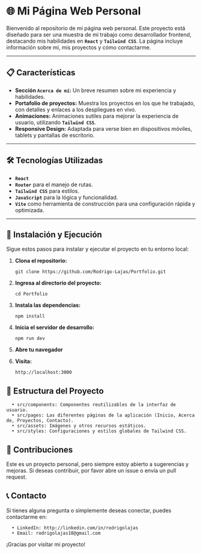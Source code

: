 # 🌐 Mi Página Web Personal

Bienvenido al repositorio de mi página web personal. Este proyecto está diseñado para ser una muestra de mi trabajo como desarrollador frontend, destacando mis habilidades en **`React`** y **`Tailwind CSS`**. La página incluye información sobre mí, mis proyectos y cómo contactarme.

---

## 📋 Características

- **Sección `Acerca de mí`:** Un breve resumen sobre mi experiencia y habilidades.
- **Portafolio de proyectos:** Muestra los proyectos en los que he trabajado, con detalles y enlaces a los despliegues en vivo.
- **Animaciones:** Animaciones sutiles para mejorar la experiencia de usuario, utilizando **`Tailwind CSS`**.
- **Responsive Design:** Adaptada para verse bien en dispositivos móviles, tablets y pantallas de escritorio.

---

## 🛠️ Tecnologías Utilizadas

- **`React`**
- **`Router`** para el manejo de rutas.
- **`Tailwind CSS`** para estilos.
- **`JavaScript`** para la lógica y funcionalidad.
- **`Vite`** como herramienta de construcción para una configuración rápida y optimizada.

---

## 🚀 Instalación y Ejecución

Sigue estos pasos para instalar y ejecutar el proyecto en tu entorno local:

1. **Clona el repositorio:**
   ```
   git clone https://github.com/Rodrigo-Lajas/Portfolio.git
   ```

2. **Ingresa al directorio del proyecto:**
   
   ```
   cd Portfolio
   ```
3. **Instala las dependencias:**

   ```
   npm install
   ```

4. **Inicia el servidor de desarrollo:**

   ```
   npm run dev
   ```

5. **Abre tu navegador**

6. **Visita:**	
   ```
   http://localhost:3000
   ```


## 📂 Estructura del Proyecto

      •	src/components: Componentes reutilizables de la interfaz de usuario.
      •	src/pages: Las diferentes páginas de la aplicación (Inicio, Acerca de, Proyectos, Contacto).
      •	src/assets: Imágenes y otros recursos estáticos.
      •	src/styles: Configuraciones y estilos globales de Tailwind CSS.

## 📝 Contribuciones

Este es un proyecto personal, pero siempre estoy abierto a sugerencias y mejoras. Si deseas contribuir, por favor abre un issue o envía un pull request.

## 📞 Contacto

Si tienes alguna pregunta o simplemente deseas conectar, puedes contactarme en:

      •	LinkedIn: http://linkedin.com/in/rodrigolajas
      •	Email: rodrigolajas18@gmail.com

¡Gracias por visitar mi proyecto!
